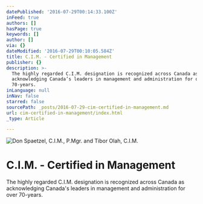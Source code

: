 ```yaml
---
datePublished: '2016-07-29T00:14:33.100Z'
inFeed: true
authors: []
hasPage: true
keywords: []
author: []
via: {}
dateModified: '2016-07-29T00:10:05.584Z'
title: C.I.M. - Certified in Management
publisher: {}
description: >-
  The highly regarded C.I.M. designation is recognized across Canada as
  acknowledging Canada’s leaders in management and administration for over
  70-years.
inLanguage: null
inNav: false
starred: false
sourcePath: _posts/2016-07-29-cim-certified-in-management.md
url: cim-certified-in-management/index.html
_type: Article

---
```

![Don Spaetzel, C.I.M., P.Mgr. and Tibor Olah, C.I.M.](https://the-grid-user-content.s3-us-west-2.amazonaws.com/05492fbf-193f-41a2-af12-387d773d4d0a.png)

# C.I.M. - Certified in Management

The highly regarded C.I.M. designation is recognized across Canada as acknowledging Canada's leaders in management and administration for over 70-years.